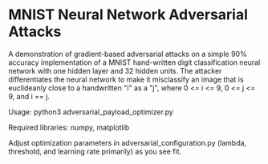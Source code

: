 # MNIST Neural Network Adversarial Attacks
A demonstration of gradient-based adversarial attacks on a simple 90% accuracy implementation of 
a MNIST hand-written digit classification neural network with one hidden layer and 
32 hidden units. The attacker differentiates the neural network to make it misclassify an image that is euclideanly close to a handwritten "i" as a "j", where 0 <= i <= 9, 0 <= j <= 9, and i =\= j.
 
Usage: python3 adversarial_payload_optimizer.py

Required libraries: numpy, matplotlib

Adjust optimization parameters in adversarial_configuration.py (lambda, threshold, and learning rate primarily)
as you see fit.
